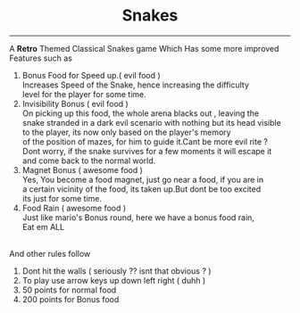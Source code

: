 <h1><center>Snakes</center></h1>
<hr />
<p>
A <b>Retro</b> Themed Classical Snakes game Which Has some more improved Features
such as
<br />
<ol>
<li>Bonus Food for Speed up.( evil food )<br/>
Increases Speed of the Snake, hence increasing the difficulty <br/>
level for the player for some time.
</li>
<li>Invisibility Bonus ( evil food ) <br/>
On picking up this food, the whole arena blacks out , leaving the<br/>
snake stranded in a dark evil scenario with nothing but its head visible<br/>
to the player, its now only based on the player's memory<br/>
of the position of mazes, for him to guide it.Cant be more evil rite ?<br/>
Dont worry, if the snake survives for a few moments it will escape it <br/>
and come back to the normal world.
</li>
<li>Magnet Bonus ( awesome food )<br/>
Yes, You become a food magnet, just go near a food, if you are in<br/>
a certain vicinity of the food, its taken up.But dont be too excited<br/>
its just for some time.
</li>
<li>Food Rain ( awesome food )<br/>
Just like mario's Bonus round, here we have a bonus food rain,<br/>
Eat em ALL
</li>
</ol>
<br />
And other rules follow
<ol>
<li> Dont hit the walls ( seriously ?? isnt that obvious ? )</li>

<li> To play use arrow keys up down left right ( duhh )</li>

<li> 50 points for normal food</li>

<li> 200 points for Bonus food</li>
</ol>
</p>